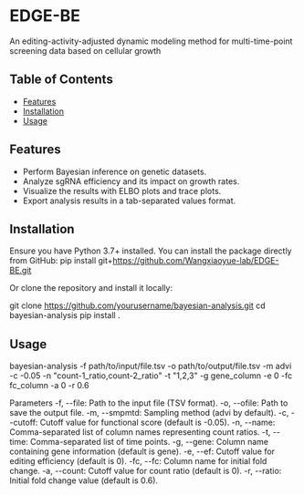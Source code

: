 # EDGE-BE
An editing-activity-adjusted dynamic modeling method for multi-time-point screening data based on cellular growth

## Table of Contents

- [Features](#features)
- [Installation](#installation)
- [Usage](#usage)

## Features

- Perform Bayesian inference on genetic datasets.
- Analyze sgRNA efficiency and its impact on growth rates.
- Visualize the results with ELBO plots and trace plots.
- Export analysis results in a tab-separated values format.

## Installation

Ensure you have Python 3.7+ installed. You can install the package directly from GitHub:
pip install git+https://github.com/Wangxiaoyue-lab/EDGE-BE.git

Or clone the repository and install it locally:

git clone https://github.com/yourusername/bayesian-analysis.git
cd bayesian-analysis
pip install .

## Usage

bayesian-analysis -f path/to/input/file.tsv -o path/to/output/file.tsv -m advi -c -0.05 -n "count-1_ratio,count-2_ratio" -t "1,2,3" -g gene_column -e 0 -fc fc_column -a 0 -r 0.6

Parameters
-f, --file: Path to the input file (TSV format).
-o, --ofile: Path to save the output file.
-m, --smpmtd: Sampling method (advi by default).
-c, --cutoff: Cutoff value for functional score (default is -0.05).
-n, --name: Comma-separated list of column names representing count ratios.
-t, --time: Comma-separated list of time points.
-g, --gene: Column name containing gene information (default is gene).
-e, --ef: Cutoff value for editing efficiency (default is 0).
-fc, --fc: Column name for initial fold change.
-a, --count: Cutoff value for count ratio (default is 0).
-r, --ratio: Initial fold change value (default is 0.6).
